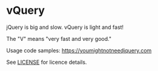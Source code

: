 # vQuery

jQuery is big and slow. vQuery is light and fast!

The "V" means "very fast and very good."

Usage code samples: <https://youmightnotneedjquery.com>

See [LICENSE](LICENSE.txt) for licence details.
